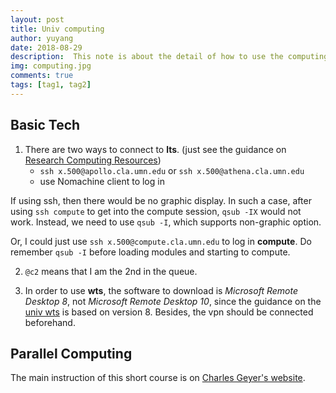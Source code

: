 ```yaml
---
layout: post
title: Univ computing
author: yuyang
date: 2018-08-29
description:  This note is about the detail of how to use the computing resource in the university.
img: computing.jpg
comments: true
tags: [tag1, tag2]
---
```


## Basic Tech 

1. There are two ways to connect to **lts**. (just see the guidance on [Research Computing Resources](http://latis.umn.edu/services-and-programs/research-support/research-planning/additional-research-resources))
    - `ssh x.500@apollo.cla.umn.edu` or `ssh x.500@athena.cla.umn.edu`
    - use Nomachine client to log in

If using ssh, then there would be no graphic display. In such a case, after using `ssh compute` to get into the compute session, `qsub -IX` would not work. Instead, we need to use `qsub -I`, which supports non-graphic option.

Or, I could just use `ssh x.500@compute.cla.umn.edu` to log in **compute**. Do remember `qsub -I` before loading modules and starting to compute.

2. `@c2` means that I am the 2nd in the queue.

3. In order to use **wts**, the software to download is *Microsoft Remote Desktop 8*, not *Microsoft Remote Desktop 10*, since the guidance on the [univ wts](https://cbs.umn.edu/info/internal-resources/faculty-staff/rlt/guides/wts#Mac) is based on version 8. Besides, the vpn should be connected beforehand.

## Parallel Computing

The main instruction of this short course is on [Charles Geyer's website](https://cjgeyer.github.io/Orientation2018/).